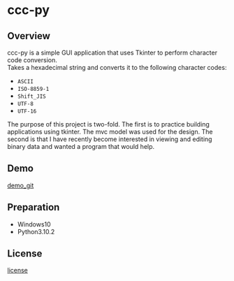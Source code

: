 # ccc-py
## Overview
ccc-py is a simple GUI application that uses Tkinter to perform character code conversion.  
Takes a hexadecimal string and converts it to the following character codes:  

+ `ASCII`
+ `ISO-8859-1`
+ `Shift_JIS`
+ `UTF-8`
+ `UTF-16`  

The purpose of this project is two-fold.
The first is to practice building applications using tkinter. The mvc model was used for the design.
The second is that I have recently become interested in viewing and editing binary data and wanted a program that would help.

## Demo
[demo_git](https://user-images.githubusercontent.com/37060429/202862405-3408c134-ae21-4676-be58-c59c476772ab.gif)

## Preparation
+ Windows10
+ Python3.10.2

## License
[license](/LICENSE)

